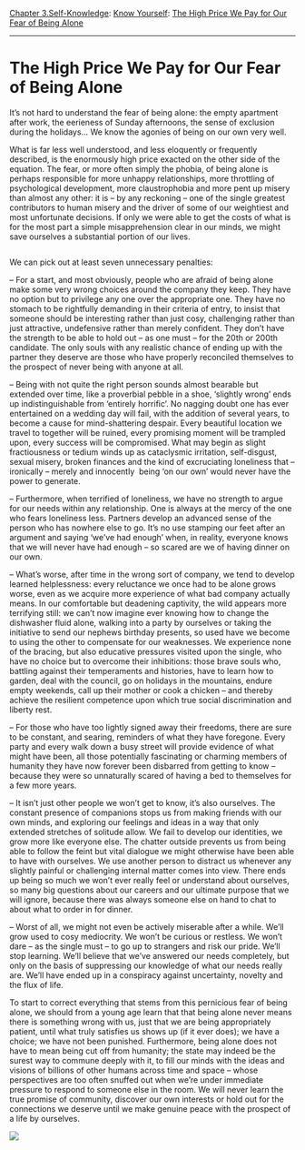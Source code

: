 [Chapter 3.Self-Knowledge](https://www.theschooloflife.com/thebookoflife/category/self-knowledge/): [Know Yourself](https://www.theschooloflife.com/thebookoflife/category/self-knowledge/know-yourself/): [The High Price We Pay for Our Fear of Being Alone](https://www.theschooloflife.com/thebookoflife/the-high-price-of-the-fear-of-loneliness/)

* * *

# The High Price We Pay for Our Fear of Being Alone

It’s not hard to understand the fear of being alone: the empty apartment after work, the eerieness of Sunday afternoons, the sense of exclusion during the holidays… We know the agonies of being on our own very well.&nbsp;

What is far less well understood, and less eloquently or frequently described, is the enormously high price exacted on the other side of the equation. The fear, or more often simply the phobia, of being alone is perhaps responsible for more unhappy relationships, more throttling of psychological development, more claustrophobia and more pent up misery than almost any other: it is – by any reckoning – one of the single greatest contributors to human misery and the driver of some of our weightiest and most unfortunate decisions. If only we were able to get the costs of what is for the most part a simple misapprehension clear in our minds, we might save ourselves a substantial portion of our lives.

<figure class="aligncenter"><img src="https://www.theschooloflife.com/thebookoflife/wp-content/uploads/2019/09/DO28pkxW0AA4wy6.jpg" alt="" class="wp-image-23623" srcset="https://www.theschooloflife.com/thebookoflife/wp-content/uploads/2019/09/DO28pkxW0AA4wy6.jpg 640w, https://www.theschooloflife.com/thebookoflife/wp-content/uploads/2019/09/DO28pkxW0AA4wy6-300x165.jpg 300w" sizes="(max-width: 640px) 100vw, 640px"></figure>

We can pick out at least seven unnecessary penalties:

– For a start, and most obviously, people who are afraid of being alone make some very wrong choices around the company they keep. They have no option but to privilege any one over the appropriate one. They have no stomach to be rightfully demanding in their criteria of entry, to insist that someone should be interesting rather than just cosy, challenging rather than just attractive, undefensive rather than merely confident. They don’t have the strength to be able to hold out – as one must – for the 20th or 200th candidate. The only souls with any realistic chance of ending up with the partner they deserve are those who have properly reconciled themselves to the prospect of never being with anyone at all.

– Being with not quite the right person sounds almost bearable but extended over time, like a proverbial pebble in a shoe, ‘slightly wrong’ ends up indistinguishable from ‘entirely horrific’. No nagging doubt one has ever entertained on a wedding day will fail, with the addition of several years, to become a cause for mind-shattering despair. Every beautiful location we travel to together will be ruined, every promising moment will be trampled upon, every success will be compromised. What may begin as slight fractiousness or tedium winds up as cataclysmic irritation, self-disgust, sexual misery, broken finances and the kind of excruciating loneliness that – ironically – merely and innocently&nbsp; being ‘on our own’ would never have the power to generate.&nbsp;

– Furthermore, when terrified of loneliness, we have no strength to argue for our needs within any relationship. One is always at the mercy of the one who fears loneliness less. Partners develop an advanced sense of the person who has nowhere else to go. It’s no use stamping our feet after an argument and saying ‘we’ve had enough’ when, in reality, everyone knows that we will never have had enough – so scared are we of having dinner on our own.

– What’s worse, after time in the wrong sort of company, we tend to develop learned helplessness: every reluctance we once had to be alone grows worse, even as we acquire more experience of what bad company actually means. In our comfortable but deadening captivity, the wild appears more terrifying still: we can’t now imagine ever knowing how to change the dishwasher fluid alone, walking into a party by ourselves or taking the initiative to send our nephews birthday presents, so used have we become to using the other to compensate for our weaknesses. We experience none of the bracing, but also educative pressures visited upon the single, who have no choice but to overcome their inhibitions: those brave souls who, battling against their temperaments and histories, have to learn how to garden, deal with the council, go on holidays in the mountains, endure empty weekends, call up their mother or cook a chicken – and thereby achieve the resilient competence upon which true social discrimination and liberty rest.

– For those who have too lightly signed away their freedoms, there are sure to be constant, and searing, reminders of what they have foregone. Every party and every walk down a busy street will provide evidence of what might have been, all those potentially fascinating or charming members of humanity they have now forever been disbarred from getting to know – because they were so unnaturally scared of having a bed to themselves for a few more years.

– It isn’t just other people we won’t get to know, it’s also ourselves. The constant presence of companions stops us from making friends with our own minds, and exploring our feelings and ideas in a way that only extended stretches of solitude allow. We fail to develop our identities, we grow more like everyone else. The chatter outside prevents us from being able to follow the feint but vital dialogue we might otherwise have been able to have with ourselves. We use another person to distract us whenever any slightly painful or challenging internal matter comes into view. There ends up being so much we won’t ever really feel or understand about ourselves, so many big questions about our careers and our ultimate purpose that we will ignore, because there was always someone else on hand to chat to about what to order in for dinner.

– Worst of all, we might not even be actively miserable after a while. We’ll grow used to cosy mediocrity. We won’t be curious or restless. We won’t dare – as the single must – to go up to strangers and risk our pride. We’ll stop learning. We’ll believe that we’ve answered our needs completely, but only on the basis of suppressing our knowledge of what our needs really are. We’ll have ended up in a conspiracy against uncertainty, novelty and the flux of life.

To start to correct everything that stems from this pernicious fear of being alone, we should from a young age learn that that being alone never means there is something wrong with us, just that we are being appropriately patient, until what truly satisfies us shows up (if it ever does); we have a choice; we have not been punished. Furthermore, being alone does not have to mean being cut off from humanity; the state may indeed be the surest way to commune deeply with it, to fill our minds with the ideas and visions of billions of other humans across time and space – whose perspectives are too often snuffed out when we’re under immediate pressure to respond to someone else in the room. We will never learn the true promise of community, discover our own interests or hold out for the connections we deserve until we make genuine peace with the prospect of a life by ourselves.

[![](https://img.youtube.com/vi/EYncNbM9HMs/0.jpg)](https://www.youtube.com/embed/EYncNbM9HMs '')
&nbsp;   
